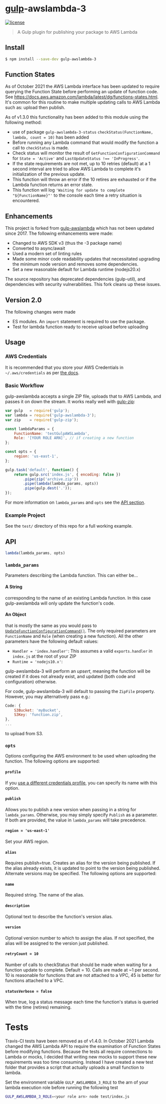 # [gulp](https://github.com/gulpjs/gulp)-awslambda-3

[![license](https://img.shields.io/badge/license-MIT-green.svg)](https://raw.githubusercontent.com/netbymatt/gulp-awslambda-3/master/LICENSE)

> A Gulp plugin for publishing your package to AWS Lambda

## Install

```bash
$ npm install --save-dev gulp-awslambda-3
```

## Function States
As of October 2021 the AWS Lambda interface has been updated to require querying the Function State before performing an update of function code. See https://docs.aws.amazon.com/lambda/latest/dg/functions-states.html. It's common for this routine to make multiple updating calls to AWS Lambda such as: upload then publish.

As of v1.3.0 this functionality has been added to this module using the following method:
- use of package `gulp-awslambda-3-status` `checkStatus(FunctionName, lambda, count = 10)` has been added
- Before running any Lambda command that would modify the function a call to `checkStatus` is made.
- Check status will monitor the result of `GetFunctionConfigurationCommand` for `State = 'Active'` and `LastUpdateStatus !== 'InProgress'`.
- If the state requirements are not met, up to 10 retries (default) at a 1 second interval are tried to allow AWS Lambda to complete it's initialization of the previous update.
- This function will throw an error if the 10 retires are exhausted or if the Lambda function returns an error state.
- This function will log `'Waiting for update to complete "${FunctionName}"'` to the console each time a retry situation is encountered.

## Enhancements
This project is forked from [gulp-awslambda](https://github.com/willyg302/gulp-awslambda) which has not been updated since 2017. The following enhancements were made:
- Changed to AWS SDK v3 (thus the -3 package name)
- Converted to async/await
- Used a modern set of linting rules
- Made some minor code readability updates that necessitated upgrading the minimum node version and removes some dependencies.
- Set a new reasonable default for Lambda runtime (nodejs20.x)

The source repository has deprecated dependencies (gulp-util), and dependencies with security vulnerabilities. This fork cleans up these issues.

## Version 2.0
The following changes were made

- ES modules. An `import` statement is required to use the package.
- Test for lambda function ready to receive upload before uploading

## Usage

### AWS Credentials

It is recommended that you store your AWS Credentials in `~/.aws/credentials` as per [the docs](https://docs.aws.amazon.com/sdk-for-javascript/v3/developer-guide/setting-credentials-node.html).

### Basic Workflow

gulp-awslambda accepts a single ZIP file, uploads that to AWS Lambda, and passes it on down the stream. It works really well with [gulp-zip](https://github.com/sindresorhus/gulp-zip):

```js
var gulp   = require('gulp');
var lambda = require('gulp-awslambda-3');
var zip    = require('gulp-zip');

const lambdaParams = {
	FunctionName: 'testGulpAWSLambda',
	Role: '[YOUR ROLE ARN]', // if creating a new function
};

const opts = {
	region: 'us-east-1',
};

gulp.task('default', function() {
	return gulp.src('index.js', { encoding: false })
		.pipe(zip('archive.zip'))
		.pipe(lambda(lambda_params, opts))
		.pipe(gulp.dest('.'));
});
```

For more information on `lambda_params` and `opts` see the [API section](#api).

### Example Project

See the `test/` directory of this repo for a full working example.

## API

```js
lambda(lambda_params, opts)
```

### `lambda_params`

Parameters describing the Lambda function. This can either be...

#### A String

corresponding to the name of an existing Lambda function. In this case gulp-awslambda will only update the function's code.

#### An Object

that is mostly the same as you would pass to [`UpdateFunctionConfigurationCommand()`](https://docs.aws.amazon.com/AWSJavaScriptSDK/v3/latest/clients/client-lambda/classes/updatefunctionconfigurationcommand.html). The only required parameters are `FunctionName` and `Role` (when creating a new function). All the other parameters have the following default values:

- `Handler = 'index.handler'`: This assumes a valid `exports.handler` in `index.js` at the root of your ZIP
- `Runtime = 'nodejs10.x'`:

gulp-awslambda-3 will perform an *upsert*, meaning the function will be created if it does not already exist, and updated (both code and configuration) otherwise.

For code, gulp-awslambda-3 will default to passing the `ZipFile` property. However, you may alternatively pass e.g.:

```js
Code: {
	S3Bucket: 'myBucket',
	S3Key: 'function.zip',
},
...
```

to upload from S3.

### `opts`

Options configuring the AWS environment to be used when uploading the function. The following options are supported:

#### `profile`

If you [use a different credentials profile](https://docs.aws.amazon.com/sdk-for-javascript/v3/developer-guide/setting-credentials-node.html), you can specify its name with this option.

#### `publish`

Allows you to publish a new version when passing in a string for `lambda_params`. Otherwise, you may simply specify `Publish` as a parameter. If both are provided, the value in `lambda_params` will take precedence.

#### `region = 'us-east-1'`

Set your AWS region.

#### `alias`

Requires publish=true.  Creates an alias for the version being published.  If the alias already exists, it is updated to point to the version being published. Alternate versions may be specified.  The following options are supported:

#### `name` 

Required string. The name of the alias.

#### `description`

Optional text to describe the function's version alias.

#### `version`

Optional version number to which to assign the alias.  If not specified, the alias will be assigned to the version just published.

#### `retryCount = 10`

Number of calls to checkStatus that should be made when waiting for a function update to complete. Default = 10. Calls are made at ~1 per second. 10 is reasonable for functions that are not attached to a VPC, 45 is better for functions attached to a VPC.

#### `statusVerbose = false`

When true, log a status message each time the function's status is queried with the time (retires) remaining.

# Tests
Travis-CI tests have been removed as of v1.4.0. In October 2021 Lambda changed the AWS Lambda API to require the examination of Function States before modifying functions. Because the tests all require connections to Lambda or mocks, I decided that writing new mocks to support these new requirements was too time consuming. Instead I have created a new test folder that provides a script that actually uploads a small function to lambda.

Set the environment variable `GULP_AWSLAMBDA_3_ROLE` to the arn of your lambda execution role before running the following test

``` bash
GULP_AWSLAMBDA_3_ROLE=<your role arn> node test/index.js
```
